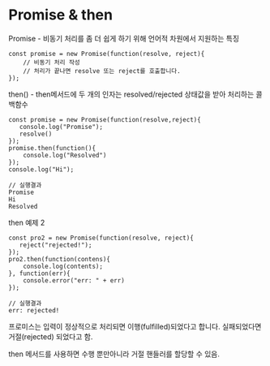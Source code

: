 # Promise & then

Promise - 비동기 처리를 좀 더 쉽게 하기 위해 언어적 차원에서 지원하는 특징

    const promise = new Promise(function(resolve, reject){
        // 비동기 처리 작성
        // 처리가 끝나면 resolve 또는 reject를 호출합니다.
    });
    
then() - then메서드에 두 개의 인자는 resolved/rejected 상태값을 받아 처리하는 콜백함수

    const promise = new Promise(function(resolve,reject){
       console.log("Promise");
       resolve()
    });
    promise.then(function(){
        console.log("Resolved")
    });
    console.log("Hi");
    
    // 실행결과
    Promise
    Hi
    Resolved
    
then 예제 2

    const pro2 = new Promise(function(resolve, reject){
       reject("rejected!");
    });
    pro2.then(function(contens){
        console.log(contents);
    }, function(err){
        console.error("err: " + err)
    });
    
    // 실행결과
    err: rejected!
    
프로미스는 입력이 정상적으로 처리되면 이행(fulfilled)되었다고 합니다.
실패되었다면 거절(rejected) 되었다고 함.

then 메서드를 사용하면 수행 뿐만아니라 거절 핸들러를 할당할 수 있음.

